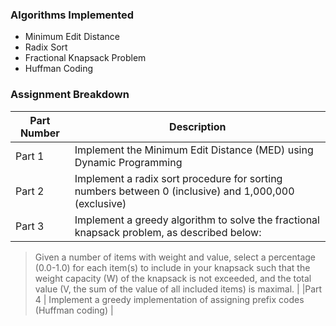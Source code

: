 ### Algorithms Implemented
* Minimum Edit Distance 
* Radix Sort
* Fractional Knapsack Problem
* Huffman Coding


### Assignment Breakdown

| Part Number |Description   |
| ------------ | ------------ |
|Part 1 | Implement the Minimum Edit Distance (MED) using Dynamic Programming |
|Part 2 | Implement a radix sort procedure for sorting numbers between 0 (inclusive) and 1,000,000 (exclusive) |
|Part 3 | Implement a greedy algorithm to solve the fractional knapsack problem, as described below: 

> Given a number of items with weight and value, select a percentage (0.0-1.0) for each item(s) to include in your knapsack such that the weight capacity (W) of the knapsack is not exceeded, and the total value (V, the sum of the value of all included items) is maximal.  |
|Part 4 | Implement a greedy implementation of assigning prefix codes (Huffman coding) |
